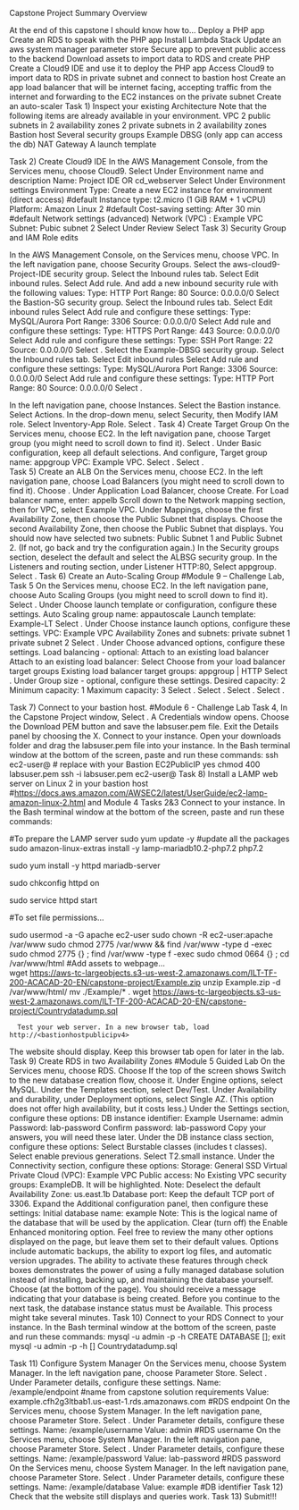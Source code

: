 Capstone  Project Summary 
Overview

At the end of this capstone I should know how to…
Deploy a PHP app 
Create an RDS to speak with the PHP app
Install Lambda Stack
Update an aws system manager parameter store
Secure app to prevent public access to the backend
Download assets to import data to RDS and create PHP
Create a Cloud9 IDE and use it to deploy the PHP app
Access Cloud9 to import data to RDS in private subnet and connect to bastion host 
Create an app load balancer that will be internet facing, accepting traffic from the internet and forwarding to the EC2 instances on the private subnet
Create an auto-scaler
Task 1) Inspect your existing Architecture
Note that the following items are already available in your environment.
 VPC
2 public subnets in 2 availability zones
2 private subnets in 2 availability zones
Bastion host
Several security groups
Example DBSG (only app can access the db)
NAT Gateway
A launch template
     
Task 2)  Create Cloud9 IDE
In the AWS Management Console, from the Services menu, choose Cloud9.
Select 
Under Environment name and description
Name: Project IDE OR cd_webserver
Select 
Under Environment settings
  Environment Type: Create a new EC2 instance for environment (direct access) #default
Instance type: t2.micro (1 GiB RAM + 1 vCPU)
 Platform: Amazon Linux 2 #default
Cost-saving setting: After 30 min #default
Network settings (advanced)
Network (VPC) : Example VPC
Subnet: Pubic subnet 2
Select 
Under Review
Select 
Task 3) Security Group and IAM Role edits

In the AWS Management Console, on the Services menu, choose           VPC.
In the left navigation pane, choose Security Groups. 
Select the aws-cloud9-Project-IDE security group.
Select the Inbound rules tab.
Select Edit inbound rules.
Select Add rule. And add a new inbound security rule with the following values:
Type: HTTP
Port Range: 80
Source: 0.0.0.0/0
      Select the Bastion-SG security group.
Select the Inbound rules tab.
Select Edit inbound rules
Select Add rule and configure these settings:
Type: MySQL/Aurora
Port Range: 3306
Source: 0.0.0.0/0
Select Add rule and configure these settings:
Type: HTTPS
Port Range: 443
Source: 0.0.0.0/0
Select Add rule and configure these settings:
Type: SSH
Port Range: 22
Source: 0.0.0.0/0
  Select .
      Select the Example-DBSG security group.
Select the Inbound rules tab.
Select Edit inbound rules
Select Add rule and configure these settings:
Type: MySQL/Aurora
Port Range: 3306
Source: 0.0.0.0/0
Select Add rule and configure these settings:
Type: HTTP
Port Range: 80
Source: 0.0.0.0/0
Select .

In the left navigation pane, choose Instances. 
 Select the Bastion instance.
Select Actions.
In the drop-down menu, select Security, then Modify IAM role.
Select Inventory-App Role.
Select .
Task 4) Create Target Group
 On the Services menu, choose EC2.
In the left navigation pane, choose Target group (you might need to scroll down to find it).
 Select .
 Under Basic configuration, keep all default selections. And configure, 
Target group name: appgroup
VPC: Example VPC.
 Select .
 Select .  
Task 5) Create an ALB
      On the Services menu, choose EC2.
In the left navigation pane, choose Load Balancers (you might need to scroll down to find it).
      Choose .
Under Application Load Balancer, choose Create.
      For Load balancer name, enter: appelb
Scroll down to the Network mapping section, then for VPC, select
Example VPC.
      Under Mappings, choose the first Availability Zone, then choose the       Public Subnet that displays.
Choose the second Availability Zone, then choose the Public Subnet that displays.
You should now have selected two subnets: Public Subnet 1 and Public Subnet 2. (If not, go back and try the configuration again.)
      In the Security groups section, deselect the default and select the ALBSG security group.
 In the Listeners and routing section, under  Listener HTTP:80, Select appgroup.
Select .
Task 6) Create an Auto-Scaling Group #Module 9 – Challenge Lab, Task 5
On the Services menu, choose EC2.
      In the left navigation pane, choose Auto Scaling Groups (you might    need to scroll down to find it).
      Select .
      Under Choose launch template or configuration, configure these settings.
Auto Scaling group name: appautoscale
Launch template: Example-LT
Select .
     Under Choose instance launch options, configure these settings.
VPC: Example VPC
Availability Zones and subnets: 
private subnet 1
private subnet 2
Select .
Under Choose advanced options, configure these settings.
Load balancing - optional: Attach to an existing load balancer
Attach to an existing load balancer: 
Select Choose from your load balancer target groups
Existing load balancer target groups: appgroup | HTTP
     Select .
Under Group size - optional, configure these settings.
Desired capacity: 2
Minimum capacity: 1
Maximum capacity: 3
 Select .
Select .
      Select .
Select .








Task 7) Connect to your bastion host. #Module 6 - Challenge Lab Task 4, 
      In the Capstone Project window, Select .
A Credentials window opens.
Choose the Download PEM button and save the labsuser.pem file.
Exit the Details panel by choosing the X.
Connect to your instance. 
      Open your downloads folder and drag the labsuser.pem file into your instance.
      In the Bash terminal window at the bottom of the screen, paste and run these commands:
ssh ec2-user@<bastionhostpublicipv4> # replace <bastionhostpublicipv4> with your Bastion EC2PublicIP
yes
chmod 400 labsuser.pem
ssh -i labsuser.pem ec2-user@<bastionhostpublicipv4>
Task 8) Install a LAMP web server on Linux 2 in your bastion host #https://docs.aws.amazon.com/AWSEC2/latest/UserGuide/ec2-lamp-amazon-linux-2.html and Module 4 Tasks 2&3
Connect to your instance. 
In the Bash terminal window at the bottom of the screen, paste and run these commands:

#To prepare the LAMP server
sudo yum update -y #update all the packages 
sudo amazon-linux-extras install -y lamp-mariadb10.2-php7.2 php7.2

sudo yum install -y httpd mariadb-server

sudo chkconfig httpd on

sudo service httpd start

#To set file permissions…

sudo usermod -a -G apache ec2-user
sudo chown -R ec2-user:apache /var/www
sudo chmod 2775 /var/www && find /var/www -type d -exec sudo chmod 2775 {} \;
find /var/www -type f -exec sudo chmod 0664 {} \; 
cd /var/www/html
#Add assets to webpage…  
wget https://aws-tc-largeobjects.s3-us-west-2.amazonaws.com/ILT-TF-200-ACACAD-20-EN/capstone-project/Example.zip
unzip Example.zip -d /var/www/html/
mv ./Example/* .
wget https://aws-tc-largeobjects.s3-us-west-2.amazonaws.com/ILT-TF-200-ACACAD-20-EN/capstone-project/Countrydatadump.sql

      Test your web server. In a new browser tab, load http://<bastionhostpublicipv4>
The website should display. Keep this browser tab open for later in the lab.
Task 9) Create RDS in two Availability Zones #Module 5 Guided Lab
      On the Services menu, choose RDS.
 Choose 
      If the top of the screen shows Switch to the new database     creation flow, choose it.
Under Engine options, select MySQL.
Under the Templates section, select Dev/Test.
     Under Availability and durability, under Deployment options, select Single AZ. (This option does not offer high availability, but it costs less.)
     Under the Settings section, configure these options:
DB instance identifier: Example
Username: admin
Password: lab-password
Confirm password: lab-password
          Copy your answers, you will need these later.
     Under the DB instance class section, configure these options:
Select Burstable classes (includes t classes).
Select enable previous generations.
Select T2.small instance.
     Under the Connectivity section, configure these options:
Storage: General SSD
Virtual Private Cloud (VPC): Example VPC
Public access: No
Existing VPC security groups: ExampleDB. It will be highlighted.
Note: Deselect the default
Availability Zone: us.east.1b
Database port: Keep the default TCP port of 3306.
     Expand the Additional configuration panel, then configure these      settings:
Initial database name: example
Note: This is the logical name of the database that will be used by the application.
Clear (turn off) the Enable Enhanced monitoring option.
      Feel free to review the many other options displayed on the page, but leave them set to their default values. Options include automatic backups, the ability to export log files, and automatic version upgrades. The ability to activate these features through check boxes demonstrates the power of using a fully managed database solution instead of installing, backing up, and maintaining the database yourself.
     Choose  (at the bottom of the page).
     You should receive a message indicating that your database is being created. Before you continue to the next task, the database instance status must be Available. This process might take several minutes.
Task 10) Connect to your RDS 
     Connect to your instance. 
In the Bash terminal window at the bottom of the screen, paste and run these commands:
mysql -u admin -p<rdspassword> -h <rdsendpoint>
<rdspassword>
CREATE DATABASE [<databasename>];
exit
mysql -u admin -p<rdspassword> -h <rdsendpoint> [<databasename>] Countrydatadump.sql

Task 11) Configure System Manager
On the Services menu, choose System Manager.
In the left navigation pane, choose Parameter Store.
     Select .
     Under Parameter details, configure these settings.
Name: /example/endpoint #name from capstone solution requirements
Value:  example.cfh2g3ltbab1.us-east-1.rds.amazonaws.com #RDS endpoint
     On the Services menu, choose System Manager.
In the left navigation pane, choose Parameter Store.
     Select .
Under Parameter details, configure these settings.
Name: /example/username
Value: admin #RDS username
     On the Services menu, choose System Manager.
In the left navigation pane, choose Parameter Store.
Select .
Under Parameter details, configure these settings.
Name: /example/password
Value: lab-password #RDS password
     On the Services menu, choose System Manager.
In the left navigation pane, choose Parameter Store.
Select .
Under Parameter details, configure these settings.
Name: /example/database
Value: example #DB identifier
Task 12)  Check that the website still displays and queries work.
Task 13) Submit!!!


